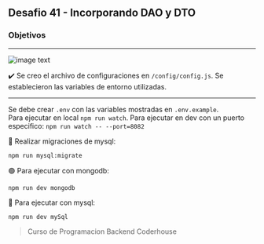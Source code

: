 ## Desafio 41 - Incorporando DAO y DTO

### Objetivos

---

![image text](https://raw.githubusercontent.com/AlejandroD-A/Coderhouse-desafios/main/desafio-42/consigna-42.PNG)

:heavy_check_mark: Se creo el archivo de configuraciones en `/config/config.js`. Se establecieron las variables de entorno utilizadas.

---

Se debe crear `.env` con las variables mostradas en `.env.example`.  
Para ejecutar en local `npm run watch`.
Para ejecutar en dev con un puerto especifico: `npm run watch -- --port=8082`

:seedling: Realizar migraciones de mysql:

```
npm run mysql:migrate
```

:green_circle: Para ejecutar con mongodb:

```
npm run dev mongodb
```

:large_blue_circle: Para ejecutar con mysql:

```
npm run dev mySql
```

> Curso de Programacion Backend Coderhouse
